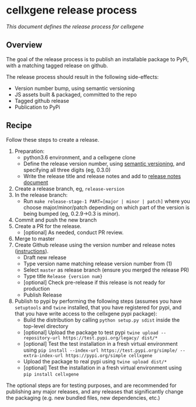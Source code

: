 # cellxgene release process

_This document defines the release process for cellxgene_

## Overview

The goal of the release process is to publish an installable package
to PyPi, with a matching tagged release on github.

The release process should result in the following side-effects:

- Version number bump, using semantic versioning
- JS assets built & packaged, committed to the repo
- Tagged github release
- Publication to PyPi

## Recipe

Follow these steps to create a release.

1.  Preparation:
    - python3.6 environment, and a cellxgene clone
    - Define the release version number, using [semantic versioning](https://semver.org/),
      and specifying all three digits (eg, 0.3.0)
    - Write the release title and release notes and add to
      [release notes document](https://docs.google.com/document/d/1KnHwkYfhyWO5H8BDcMu7y3ogjvq5Yi4OwpmZ8DB6w0Y/edit)
2.  Create a release branch, eg, `release-version`
3.  In the release branch:
    - Run `make release-stage-1 PART=[major | minor | patch]` where you choose major/minor/patch depending on which part of the version
      is being bumped (eg, 0.2.9->0.3 is minor).
4.  Commit and push the new branch
5.  Create a PR for the release.
    - [optional] As needed, conduct PR review.
6.  Merge to master
7.  Create Github release using the version number and release notes
    ([instructions](https://help.github.com/articles/creating-releases/)).
    - Draft new release
    - Type version name matching release version number from (1)
    - Select `master` as release branch (ensure you merged the release PR)
    - Type title `Release {version num}`
    - [optional] Check pre-release if this release is not ready for production
    - Publish Release
8.  Publish to pypi by performing the following steps (assumes you have `setuptools`
    and `twine` installed, that you have registered for pypi, and that you have
    write access to the cellxgene pypi package):
    - Build the distribution by calling `python setup.py sdist`
      inside the top-level directory
    - [optional] Upload the package to test pypi
      `twine upload --repository-url https://test.pypi.org/legacy/ dist/*`
    - [optional] Test the test installation in a fresh virtual environment using
      `pip install --index-url https://test.pypi.org/simple/ --extra-index-url https://pypi.org/simple cellxgene`
    - Upload the package to real pypi using `twine upload dist/*`
    - [optional] Test the installation in a fresh virtual environment using
      `pip install cellxgene`
      

The optional steps are for testing purposes, and are recommended
for publishing any major releases, and any releases that significantly
change the packaging (e.g. new bundled files, new dependencies, etc.)
